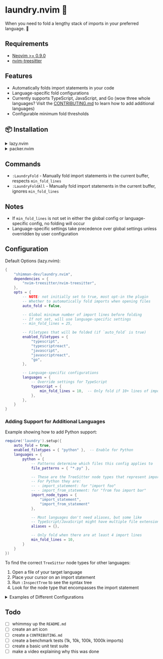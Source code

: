 # laundry.nvim 🧺

When you need to fold a lengthy stack of imports in your preferred language. 👔

## Requirements

- [Neovim >= 0.9.0](https://neovim.io/)
- [nvim-treesitter](https://github.com/nvim-treesitter/nvim-treesitter)

## Features

- Automatically folds import statements in your code
- Language-specific fold configurations
- Currently supports TypeScript, JavaScript, and Go (wow three whole languages? Visit the
[CONTRIBUTING.md](./CONTRIBUTING.md) to learn how to add additional languages)
- Configurable minimum fold thresholds

## 📦 Installation

<details>
<summary>lazy.nvim</summary>

```lua
{
    "shimman-dev/laundry.nvim",
	priority = 1000,
    requires = { 'nvim-treesitter/nvim-treesitter' },
	event = { "BufReadPost", "BufNewFile" },
    dependencies = {
        "nvim-treesitter/nvim-treesitter",
    },
	---@module 'laundry'
	---@type LaundryConfig
    opts = {
        auto_fold = true, -- default value is false, need to opt-in for plugin
    }
}
```
</details>

<details>
<summary>packer.nvim</summary>

```lua
use {
    'shimman-dev/laundry.nvim',
    requires = { 'nvim-treesitter/nvim-treesitter' },
    config = function()
        require('laundry').setup({
            auto_fold = true, -- default value is false, need to opt-in for plugin
        })
    end
}
```
</details>

## Commands

- `:LaundryFold` - Manually fold import statements in the current buffer,
respects `min_fold_lines`
- `:LaundryFoldAll` - Manually fold import statements in the current buffer,
ignores `min_fold_lines`

## Notes

- If `min_fold_lines` is not set in either the global config or language-specific config, no folding will occur
- Language-specific settings take precedence over global settings unless overridden by user configuration

## Configuration

Default Options (lazy.nvim):

```lua
{
    "shimman-dev/laundry.nvim",
    dependencies = {
        "nvim-treesitter/nvim-treesitter",
    },
    opts = {
		-- NOTE: not initially set to true, most opt-in the plugin
        -- Whether to automatically fold imports when opening files
        auto_fold = false,

        -- Global minimum number of import lines before folding
        -- If not set, will use language-specific settings
        -- min_fold_lines = 25,

        -- Filetypes that will be folded (if `auto_fold` is true)
        enabled_filetypes = {
            "typescript",
            "typescriptreact",
            "javascript",
            "javascriptreact",
            "go",
        },

        -- Language-specific configurations
        languages = {
            -- Override settings for TypeScript
            typescript = {
                min_fold_lines = 10,  -- Only fold if 10+ lines of imports
            },
        },
    }
}
```

### Adding Support for Additional Languages

Example showing how to add Python support:

```lua
require('laundry').setup({
    auto_fold = true,
    enabled_filetypes = { "python" },  -- Enable for Python
    languages = {
        python = {
            -- Patterns determine which files this config applies to
            file_patterns = { "*.py" },

            -- These are the TreeSitter node types that represent imports
            -- For Python they are:
            -- - import_statement: for "import foo"
            -- - import_from_statement: for "from foo import bar"
            import_node_types = { 
                "import_statement",
                "import_from_statement"
            },

            -- Most languages don't need aliases, but some like
            -- TypeScript/JavaScript might have multiple file extensions
            aliases = {},

            -- Only fold when there are at least 4 import lines
            min_fold_lines = 10,
        }
    }
})
```

To find the correct `TreeSitter` node types for other languages:
1. Open a file of your target language
2. Place your cursor on an import statement
3. Run `:InspectTree` to see the syntax tree
4. Look for the node type that encompasses the import statement

<details>
<summary>Examples of Different Configurations</summary>

1. Minimal setup (uses defaults):
```lua
require('laundry').setup()
```

2. Auto-fold with custom threshold:
```lua
require('laundry').setup({
    auto_fold = true,
    min_fold_lines = 3,
})
```

3. Language-specific thresholds:
```lua
require('laundry').setup({
    auto_fold = true,
    languages = {
        typescript = { min_fold_lines = 10 },
        javascript = { min_fold_lines = 8 },
        python = { min_fold_lines = 5 },
    }
})
```

4. Manual folding only (no auto-fold):
```lua
require('laundry').setup({
    auto_fold = false,
    min_fold_lines = 1,  -- Fold any number of imports when using :LaundryFold
})
```
</details>

## Todo

- [ ] whimmsy up the `README.md`
- [ ] create an art icon
- [ ] create a `CONTRIBUTING.md`
- [ ] create a benchmark tests (1k, 10k, 100k, 1000k imports)
- [ ] create a basic unit test suite
- [ ] make a video explaining why this was done
